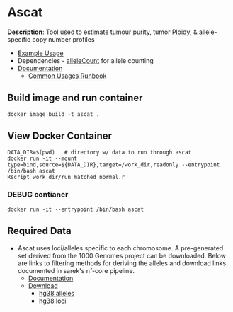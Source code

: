# Ascat 
**Description**: Tool used to estimate tumour purity, tumor Ploidy, & allele-specific copy number profiles
* [Example Usage](https://github.com/VanLoo-lab/ascat/blob/e42dc4fcbb3d279546c976d263c981b0d83b4ff3/ExampleData/README.md)
* Dependencies - [alleleCount](https://github.com/cancerit/alleleCount) for allele counting
* [Documentation](https://github.com/VanLoo-lab/ascat/blob/master/man/ASCAT-manual.pdf)
  * [Common Usages Runbook](https://github.com/VanLoo-lab/ascat/blob/e42dc4fcbb3d279546c976d263c981b0d83b4ff3/ExampleData/README.md)

## Build image and run container
```
docker image build -t ascat .
```

## View Docker Container
```
DATA_DIR=$(pwd)   # directory w/ data to run through ascat
docker run -it --mount type=bind,source=${DATA_DIR},target=/work_dir,readonly --entrypoint /bin/bash ascat
Rscript work_dir/run_matched_normal.r
```

### DEBUG contianer
```
docker run -it --entrypoint /bin/bash ascat
```

## Required Data
* Ascat uses loci/alleles specific to each chromosome. A pre-generated set derived from the 1000 Genomes project can be downloaded. Below are links to filtering methods for deriving the alleles and download links documented in sarek's nf-core pipeline.
  * [Documentation](https://github.com/VanLoo-lab/ascat/tree/master/ReferenceFiles/WGS)
  * [Download](https://nf-co.re/sarek/usage#where-do-the-used-reference-genomes-originate-from)
    * [hg38 alleles](https://www.dropbox.com/s/uouszfktzgoqfy7/G1000_alleles_hg38.zip)
    * [hg38 loci](https://www.dropbox.com/s/80cq0qgao8l1inj/G1000_loci_hg38.zip)